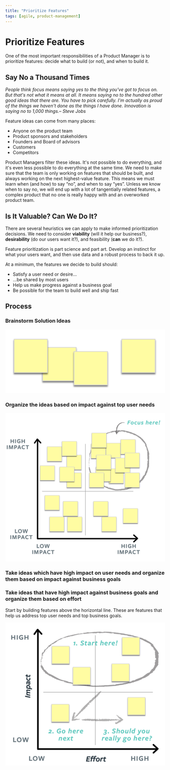 ```yaml
---
title: "Prioritize Features"
tags: [agile, product-management]
---
```

# Prioritize Features
One of the most important responsibilities of a Product Manager is to prioritize features: decide what to build (or not), and when to build it.

## Say No a Thousand Times

*People think focus means saying yes to the thing you've got to focus on. But that's not what it means at all. It means saying no to the hundred other good ideas that there are. You have to pick carefully. I'm actually as proud of the things we haven't done as the things I have done. Innovation is saying no to 1,000 things.– Steve Jobs*

Feature ideas can come from many places:

- Anyone on the product team
- Product sponsors and stakeholders 
- Founders and Board of advisors
- Customers
- Competitors

Product Managers filter these ideas. It's not possible to do everything, and it's even less possible to do everything at the same time. We need to make sure that the team is only working on features that should be built, and always working on the next highest-value feature. This means we must learn when (and how) to say “no”, and when to say “yes”. Unless we know when to say no, we will end up with a lot of tangentially related features, a complex product that no one is really happy with and an overworked product team.

## Is It Valuable? Can We Do It?
There are several heuristics we can apply to make informed prioritization decisions. We need to consider **viability** (will it help our business?), **desirability** (do our users want it?), and feasibility (**can** we do it?).

Feature prioritization is part science and part art. Develop an instinct for what your users want, and then use data and a robust process to back it up.

At a minimum, the features we decide to build should:

- Satisfy a user need or desire...
- ...be shared by most users
- Help us make progress against a business goal 
- Be possible for the team to build well and ship fast



## Process

### Brainstorm Solution Ideas

![Sticky Notes](sticky-notes.png)

### Organize the ideas based on impact against top user needs

![Organize Solution Ideas](organize-solution-ideas.png)

### Take ideas which have  high impact on user needs and organize them based on impact against business goals



### Take ideas that have high impact against business goals and organize them based on effort

Start by building features above the horizontal line. These are features that help us address  top user needs and top business goals.

![Organize Solutions by Impact and Effort](organize-solutions-impact-effort.png)